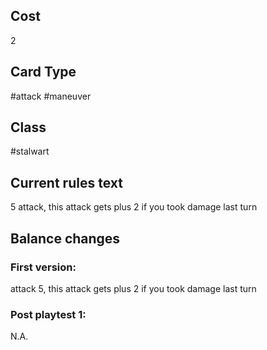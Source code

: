 ## Cost
2
## Card Type
#attack #maneuver 
## Class
#stalwart 
## Current rules text
5 attack, this attack gets plus 2 if you took damage last turn
## Balance changes
### First version:
attack 5, this attack gets plus 2 if you took damage last turn
### Post playtest 1:
N.A.